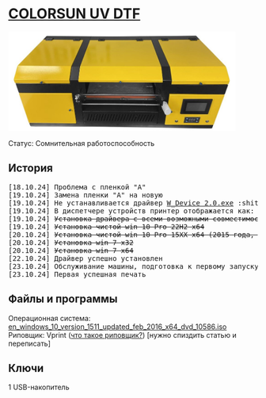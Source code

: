# <a href="https://www.color-sun.com/sdp/337300/4/pd-1485445/21107584-2969419/A3_Size_2_In_1_With_Laminator_Direct_To_Ab_Film_UV.html">COLORSUN UV DTF</a>
<img src="img/poster.jpg" height="200px">
<p>Статус: Сомнительная работоспособность</p>

## История
<pre>
[18.10.24] Проблема с пленкой "A"
[19.10.24] Замена пленки "A" на новую
[19.10.24] Не устанавливается драйвер <a href="driver/W_Device 2.0.exe">W_Device 2.0.exe</a> :shit: (Невозможно запустить DPinst.exe на вашей операционной системе)
[19.10.24] В диспетчере устройств принтер отображается как: <b>InkDream Printer V1.0.1</b>
[19.10.24] <s>Установка драйвера с всеми возможными совместимостями от имени администратора</s>
[19.10.24] <s>Установка чистой win 10 Pro 22H2 x64</s>
[20.10.24] <s>Установка чистой win 10 Pro 15XX x64 (2015 года, когда Microsoft убрали DPinst из ОС)</s>
[20.10.24] <s>Установка win 7 x32</s>
[20.10.24] <s>Установка win 7 x64</s>
[22.10.24] Драйвер успешно установлен
[23.10.24] Обслуживание машины, подготовка к первому запуску (заправка краски, установка плёнки и ПО)
[23.10.24] Первая успешная печать
</pre>

## Файлы и программы
Операционная система: <a href="https://drive.google.com/file/d/1hzp1NbWG_6A65wKcboNnkrFJYTbLoo3A/view?usp=sharing">en_windows_10_version_1511_updated_feb_2016_x64_dvd_10586.iso</a>
Риповщик: Vprint (<a href="https://colorart.ru/raster-image-processor/">что такое риповщик?</a>) [нужно спиздить статью и переписать]

## Ключи
1 USB-накопитель
